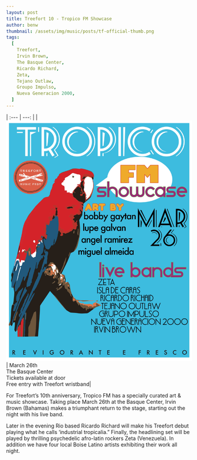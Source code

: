 ```yaml
---
layout: post
title: Treefort 10 - Tropico FM Showcase
author: benw
thumbnail: /assets/img/music/posts/tf-official-thumb.png
tags:
  [
    Treefort,
    Irvin Brown,
    The Basque Center,
    Ricardo Richard,
    Zeta,
    Tejano Outlaw,
    Groupo Impulso,
    Nueva Generacion 2000,
  ]
---
```


| :--- | ---: |
| ![](/assets/img/music/posts/tf10.jpeg) | March 26th <br> The Basque Center <br> Tickets available at door <br> Free entry with Treefort wristband|

For Treefort’s 10th anniversary, Tropico FM has a specially curated art & music showcase. Taking place March 26th at the Basque Center, Irvin Brown (Bahamas) makes a triumphant return to the stage, starting out the night with his live band.

Later in the evening Rio based Ricardo Richard will make his Treefort debut playing what he calls ‘industrial tropicalia.” Finally, the headlining set will be played by thrilling psychedelic afro-latin rockers Zeta (Venezuela). In addition we have four local Boise Latino artists exhibiting their work all night.
